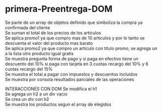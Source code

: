 # primera-Preentrega-DOM
Se parte de un array de objetos definido que simboliza la compra ya confirmada del cliente <br>
Se suman el total de los precios de los articulos <br>
Se aplica promo1 ya que compro mas de 10 articulos y por lo tanto se descuenta el valor del producto mas barato <br>
Se aplica promo2 ya que compro un articulo con titulo promo, se agrega un a la lista otro producto igual gratis <br>
Se muestra pregunta forma de pago y si paga en efectivo tiene un descuento del 10% si paga con tarjeta en 3 cuotas recargo del 10% y 6 cuotas recargo del 15% <br>
Se muestra el total a pagar con impuestos y descuentos incluidos <br>
Se muestra por consola resultados parciales de las operaciones 

INTERACCIONES CON DOM
Se modifica el h1 <br>
Se agrega un h2 a un div vacio <br>
Se crea un div con h2 <br>
Se muestra los productos segun el array de elegidos <br>
